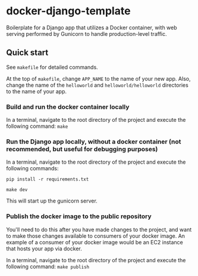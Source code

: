 # docker-django-template
Boilerplate for a Django app that utilizes a Docker container, with web serving performed by Gunicorn to handle production-level traffic.

## Quick start
See `makefile` for detailed commands.

At the top of `makefile`, change `APP_NAME` to the name of your new app. Also, change the name of the `helloworld` and `helloworld/helloworld` directories to the name of your app.

### Build and run the docker container locally
In a terminal, navigate to the root directory of the project and execute the following command: 
`make`

### Run the Django app locally, without a docker container (not recommended, but useful for debugging purposes)
In a terminal, navigate to the root directory of the project and execute the following commands: 
```
pip install -r requirements.txt
```
```
make dev
```

This will start up the gunicorn server.

### Publish the docker image to the public repository
You'll need to do this after you have made changes to the project, and want to make those changes available to consumers of your docker image. An example of a consumer of your docker image would be an EC2 instance that hosts your app via docker.

In a terminal, navigate to the root directory of the project and execute the following command: 
`make publish`
